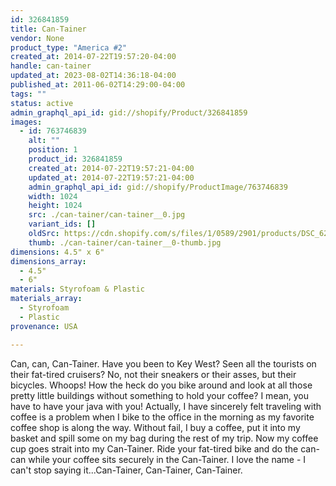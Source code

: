 ```yaml
---
id: 326841859
title: Can-Tainer
vendor: None
product_type: "America #2"
created_at: 2014-07-22T19:57:20-04:00
handle: can-tainer
updated_at: 2023-08-02T14:36:18-04:00
published_at: 2011-06-02T14:29:00-04:00
tags: ""
status: active
admin_graphql_api_id: gid://shopify/Product/326841859
images:
  - id: 763746839
    alt: ""
    position: 1
    product_id: 326841859
    created_at: 2014-07-22T19:57:21-04:00
    updated_at: 2014-07-22T19:57:21-04:00
    admin_graphql_api_id: gid://shopify/ProductImage/763746839
    width: 1024
    height: 1024
    src: ./can-tainer/can-tainer__0.jpg
    variant_ids: []
    oldSrc: https://cdn.shopify.com/s/files/1/0589/2901/products/DSC_6266_cantainer2.jpeg?v=1406073441
    thumb: ./can-tainer/can-tainer__0-thumb.jpg
dimensions: 4.5" x 6"
dimensions_array:
  - 4.5"
  - 6"
materials: Styrofoam & Plastic
materials_array:
  - Styrofoam
  - Plastic
provenance: USA

---
```


Can, can, Can-Tainer. Have you been to Key West? Seen all the tourists on their fat-tired cruisers? No, not their sneakers or their asses, but their bicycles. Whoops! How the heck do you bike around and look at all those pretty little buildings without something to hold your coffee? I mean, you have to have your java with you! Actually, I have sincerely felt traveling with coffee is a problem when I bike to the office in the morning as my favorite coffee shop is along the way. Without fail, I buy a coffee, put it into my basket and spill some on my bag during the rest of my trip. Now my coffee cup goes strait into my Can-Tainer. Ride your fat-tired bike and do the can-can while your coffee sits securely in the Can-Tainer. I love the name - I can't stop saying it...Can-Tainer, Can-Tainer, Can-Tainer.
